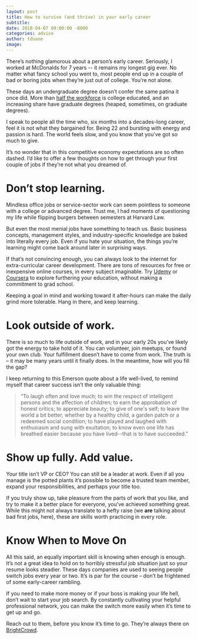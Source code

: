 ```yaml
---
layout: post
title: How to survive (and thrive) in your early career
subtitle:
date: 2018-04-07 09:00:00 -0800
categories: advice
author: tduane
image:
---
```


There’s nothing glamorous about a person’s early career. Seriously, I worked at McDonalds for 7 years -- it remains my longest gig ever. No matter what fancy school you went to, most people end up in a couple of bad or boring jobs when they’re just out of college. You’re not alone.

These days an undergraduate degree doesn’t confer the same patina it once did. More than [half the workforce][link1] is college educated, and an increasing share have graduate degrees (heaped, sometimes, on graduate degrees).

I speak to people all the time who, six months into a decades-long career, feel it is not what they bargained for. Being 22 and bursting with energy and passion is hard. The world feels slow, and you know that you’ve got so much to give.

It’s no wonder that in this competitive economy expectations are so often dashed. I’d like to offer a few thoughts on how to get through your first couple of jobs if they’re not what you dreamed of.

# Don’t stop learning.

Mindless office jobs or service-sector work can seem pointless to someone with a college or advanced degree. Trust me, I had moments of questioning my life while flipping burgers between semesters at Harvard Law.

But even the most menial jobs have something to teach us. Basic business concepts, management styles, and industry-specific knowledge are baked into literally every job. Even if you hate your situation, the things you’re learning might come back around later in surprising ways.

If that’s not convincing enough, you can always look to the internet for extra-curricular career development. There are tons of resources for free or inexpensive online courses, in every subject imaginable. Try [Udemy][udemy] or [Coursera][coursera] to explore furthering your education, without making a commitment to grad school.

Keeping a goal in mind and working toward it after-hours can make the daily grind more tolerable. Hang in there, and keep learning.

# Look outside of work.

There is so much to life outside of work, and in your early 20s you’ve likely got the energy to take hold of it. You can volunteer, join meetups, or found your own club. Your fulfillment doesn’t have to come from work. The truth is – it may be many years until it finally does. In the meantime, how will you fill the gap?

I keep returning to this Emerson quote about a life well-lived, to remind myself that career success isn’t the only valuable thing:

> “To laugh often and love much; to win the respect of intelligent persons and the affection of children; to earn the approbation of honest critics; to appreciate beauty; to give of one's self; to leave the world a bit better, whether by a healthy child, a garden patch or a redeemed social condition; to have played and laughed with enthusiasm and sung with exultation; to know even one life has breathed easier because you have lived--that is to have succeeded.”

# Show up fully. Add value.

Your title isn’t VP or CEO? You can still be a leader at work. Even if all you manage is the potted plants it’s possible to become a trusted team member, expand your responsibilities, and perhaps your title too.

If you truly show up, take pleasure from the parts of work that you like, and try to make it a better place for everyone, you’ve achieved something great. While this might not always translate to a hefty raise (we **are** talking about bad first jobs, here), these are skills worth practicing in every role.

# Know When to Move On

All this said, an equally important skill is knowing when enough is enough. It’s not a great idea to hold on to horribly stressful job situation just so your resume looks steadier. These days companies are used to seeing people switch jobs every year or two. It’s is par for the course – don’t be frightened of some early-career rambling.

If you need to make more money or if your boss is making your life hell, don’t wait to start your job search. By constantly cultivating your helpful professional network, you can make the switch more easily when it’s time to get up and go.

Reach out to them, before you know it’s time to go. They’re always there on [BrightCrowd][brightcrowd].



[link1]: http://www.chicagotribune.com/business/ct-recession-recovery-for-college-degrees-0630-20160630-story.html
[udemy]: https://www.udemy.com/
[coursera]: https://www.coursera.org/
[brightcrowd]: https://brightcrowd.com
